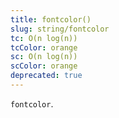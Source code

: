 ```yaml
---
title: fontcolor()
slug: string/fontcolor
tc: O(n log(n))
tcColor: orange
sc: O(n log(n))
scColor: orange
deprecated: true
---
```

`fontcolor`.